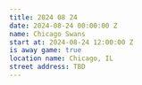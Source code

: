 ```yaml
---
title: 2024 08 24
date: 2024-08-24 00:00:00 Z
name: Chicago Swans
start at: 2024-08-24 12:00:00 Z
is away game: true
location name: Chicago, IL
street address: TBD
---
```


